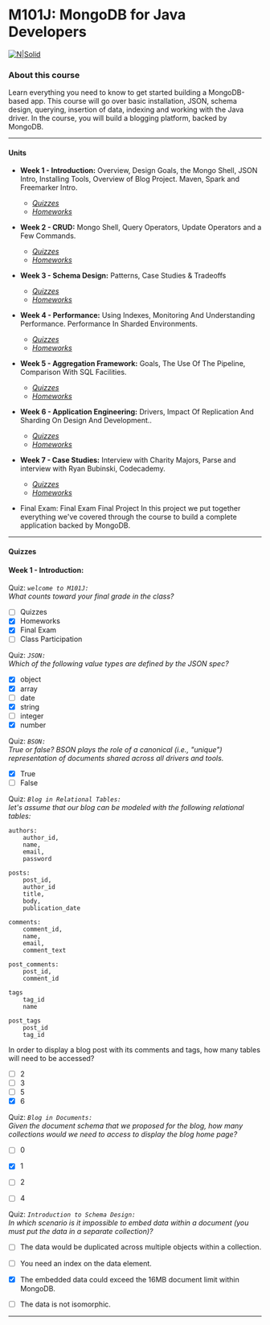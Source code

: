 # M101J: MongoDB for Java Developers

[![N|Solid](https://endijs.com/wp-content/uploads/2014/04/MongoDB_University_Logo.png)](https://university.mongodb.com/)

### About this course
Learn everything you need to know to get started building a MongoDB-based app. This course will go over basic installation, JSON, schema design, querying, insertion of data, indexing and working with the Java driver. In the course, you will build a blogging platform, backed by MongoDB. 

---------
#### Units 

- **Week 1 - Introduction:**  Overview, Design Goals, the Mongo Shell, JSON Intro, Installing Tools, Overview of Blog Project. Maven, Spark and Freemarker Intro.
    - *[Quizzes][qw1]* 
    - *[Homeworks][hw1]*   

- **Week 2 - CRUD:** Mongo Shell, Query Operators, Update Operators and a Few Commands.
    - *[Quizzes][qw2]* 
    - *[Homeworks][hw2]* 
    
- **Week 3 - Schema Design:** Patterns, Case Studies & Tradeoffs
    - *[Quizzes][qw3]* 
    - *[Homeworks][hw3]*

- **Week 4 - Performance:** Using Indexes, Monitoring And Understanding Performance. Performance In Sharded Environments.
    - *[Quizzes][qw4]* 
    - *[Homeworks][hw4]*
    
- **Week 5 - Aggregation Framework:** Goals, The Use Of The Pipeline, Comparison With SQL Facilities.
    - *[Quizzes][qw5]* 
    - *[Homeworks][hw5]*

- **Week 6 - Application Engineering:** Drivers, Impact Of Replication And Sharding On Design And Development..
    - *[Quizzes][qw6]* 
    - *[Homeworks][hw6]*

- **Week 7 - Case Studies:** Interview with Charity Majors, Parse and interview with Ryan Bubinski, Codecademy.
    - *[Quizzes][qw7]* 
    - *[Homeworks][hw7]*


- Final Exam: Final Exam
Final Project In this project we put together everything we've covered through the course to build a complete application backed by MongoDB. 

----
    
#### Quizzes

#### Week 1 - Introduction:  

Quiz: *`welcome to M101J:`*  
    *What counts toward your final grade in the class?* 
-   [ ] Quizzes
-   [x] Homeworks
-   [x] Final Exam
-   [ ] Class Participation

Quiz: *`JSON:`*  
*Which of the following value types are defined by the JSON spec?*

-   [x] object
-   [x] array
-   [ ] date
-   [x] string
-   [ ] integer
-   [x] number

Quiz: *`BSON:`*  
*True or false? BSON plays the role of a canonical (i.e., "unique") representation of documents shared across all drivers and tools.*

-   [x] True
-   [ ] False

Quiz: *`Blog in Relational Tables:`*  
*let's assume that our blog can be modeled with the following relational tables:*

    authors:
        author_id,
        name,
        email,
        password
    
    posts:
        post_id,
        author_id
        title,
        body,
        publication_date
    
    comments:
        comment_id,
        name,
        email,
        comment_text
    
    post_comments:
        post_id,
        comment_id 
        
    tags
        tag_id
        name
    
    post_tags
        post_id
        tag_id  
        
In order to display a blog post with its comments and tags, how many tables will need to be accessed?

-   [ ] 2
-   [ ] 3
-   [ ] 5
-   [x] 6

Quiz: *`Blog in Documents:`*  
*Given the document schema that we proposed for the blog, how many collections would we need to access to display the blog home page?*
-   [ ] 0
-   [x] 1
-   [ ] 2
-   [ ] 4


Quiz: *`Introduction to Schema Design:`*  
*In which scenario is it impossible to embed data within a document (you must put the data in a separate collection)?*
-   [ ] The data would be duplicated across multiple objects within a collection.
-   [ ] You need an index on the data element.
-   [x] The embedded data could exceed the 16MB document limit within MongoDB.
-   [ ] The data is not isomorphic.




----





[//]: # (These are reference links used in the body of this note and get stripped out when the markdown processor does its job. There is no need to format nicely because it shouldn't be seen. Thanks SO - http://stackoverflow.com/questions/4823468/store-comments-in-markdown-syntax)
   
   [qw1]: <#week-1---introduction/>
   [hw1]: <https://university.mongodb.com/>
   
   [qw2]: <https://university.mongodb.com/>
   [hw2]: <https://university.mongodb.com/>
   
   [qw3]: <https://university.mongodb.com/>
   [hw3]: <https://university.mongodb.com/>
   
   [qw4]: <https://university.mongodb.com/>
   [hw4]: <https://university.mongodb.com/>
   
   [qw5]: <https://university.mongodb.com/>
   [hw5]: <https://university.mongodb.com/>
   
   [qw6]: <https://university.mongodb.com/>
   [hw6]: <https://university.mongodb.com/>
   
   [qw7]: <https://university.mongodb.com/>
   [hw7]: <https://university.mongodb.com/>

   [1]: https://university.mongodb.com

